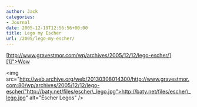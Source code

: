 ```yaml
---
author: Jack
categories:
- Journal
date: 2005-12-19T12:56:56+00:00
title: Lego my Escher
url: /2005/lego-my-escher/
---
```


[http://www.gravestmor.com/wp/archives/2005/12/12/lego-escher/][1]">Wow</a>

<img src="http://web.archive.org/web/20130308014300/http://www.gravestmor.com:80/wp/archives/2005/12/12/lego-escher/"http://baty.net/files/escher\_lego.jpg">http://baty.net/files/escher\_lego.jpg</a>" alt="Escher Legos" />

 [1]: http://web.archive.org/web/20130308014300/http://www.gravestmor.com:80/wp/archives/2005/12/12/lego-escher/